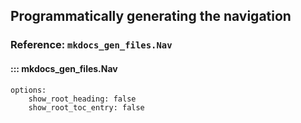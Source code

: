 ## Programmatically generating the navigation

### Reference: `mkdocs_gen_files.Nav`

#### ::: mkdocs_gen_files.Nav
    options:
        show_root_heading: false
        show_root_toc_entry: false
